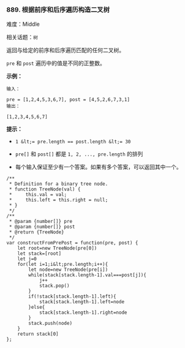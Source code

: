 ### 889. 根据前序和后序遍历构造二叉树

难度：Middle

相关话题：`树`

返回与给定的前序和后序遍历匹配的任何二叉树。



 `pre` 和 `post` 遍历中的值是不同的正整数。







 **示例：** 





```
输入：

pre = [1,2,4,5,3,6,7], post = [4,5,2,6,7,3,1]
输出：

[1,2,3,4,5,6,7]

```





 **提示：** 





*  `1 &lt;= pre.length == post.length &lt;= 30` 

*  `pre[]` 和 `post[]` 都是 `1, 2, ..., pre.length` 的排列

* 每个输入保证至少有一个答案。如果有多个答案，可以返回其中一个。






```
/**
 * Definition for a binary tree node.
 * function TreeNode(val) {
 *     this.val = val;
 *     this.left = this.right = null;
 * }
 */
/**
 * @param {number[]} pre
 * @param {number[]} post
 * @return {TreeNode}
 */
var constructFromPrePost = function(pre, post) {
    let root=new TreeNode(pre[0])
    let stack=[root]
    let j=0
    for(let i=1;i&lt;pre.length;i++){
        let node=new TreeNode(pre[i])
        while(stack[stack.length-1].val===post[j]){
            j++
            stack.pop()
        }
        if(!stack[stack.length-1].left){
            stack[stack.length-1].left=node
        }else{
            stack[stack.length-1].right=node
        }
        stack.push(node)
    }
    return stack[0]
};



```
